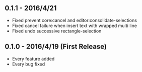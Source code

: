## 0.1.1 - 2016/4/21
* Fixed prevent core:cancel and editor:consolidate-selections
* Fixed cancel failure when insert text with wrapped multi line
* Fixed undo successive rectangle-selection

## 0.1.0 - 2016/4/19 (First Release)
* Every feature added
* Every bug fixed
